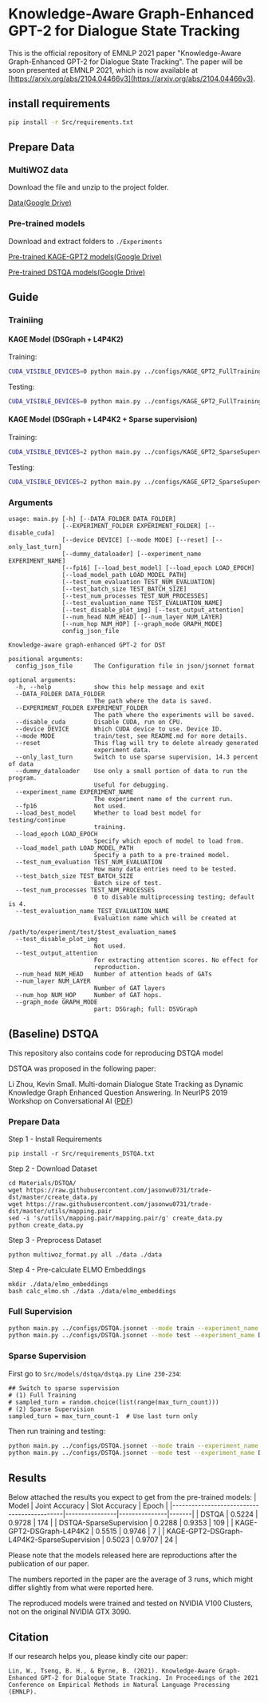 # Knowledge-Aware Graph-Enhanced GPT-2 for Dialogue State Tracking
This is the official repository of EMNLP 2021 paper "Knowledge-Aware Graph-Enhanced GPT-2 for Dialogue State Tracking".
The paper will be soon presented at EMNLP 2021, which is now available at [https://arxiv.org/abs/2104.04466v3](https://arxiv.org/abs/2104.04466v3).

## install requirements
```bash
pip install -r Src/requirements.txt
```
## Prepare Data
### MultiWOZ data
Download the file and unzip to the project folder.

[Data(Google Drive)](https://drive.google.com/file/d/1utytDe3ojKPmDRBQgvm4gW_7Gn3AreBL/view?usp=sharing)

### Pre-trained models
Download and extract folders to `./Experiments`

[Pre-trained KAGE-GPT2 models(Google Drive)](https://drive.google.com/file/d/1ywtOIuQEA1W94mh21klJPM79QL6lv7BS/view?usp=sharing)

[Pre-trained DSTQA models(Google Drive)](https://drive.google.com/file/d/19Dbaiki_dHzUI-PTZBirnjaHInC4HXxB/view?usp=sharing)


## Guide
### Trainiing
#### KAGE Model (DSGraph + L4P4K2)
Training:
```bash
CUDA_VISIBLE_DEVICES=0 python main.py ../configs/KAGE_GPT2_FullTraining.jsonnet --mode train --experiment_name KAGE_DS_L4P4K2 --num_layer 4 --num_head 4 --num_hop 2 --graph_mode part
```
Testing:
```bash
CUDA_VISIBLE_DEVICES=0 python main.py ../configs/KAGE_GPT2_FullTraining.jsonnet --mode test --experiment_name KAGE_DS_L4P4K2 --num_layer 4 --num_head 4 --num_hop 2 --graph_mode part --test_evaluation_name epoch8 --load_epoch 8
```
#### KAGE Model (DSGraph + L4P4K2 + Sparse supervision)
Training:
```bash
CUDA_VISIBLE_DEVICES=2 python main.py ../configs/KAGE_GPT2_SparseSupervision.jsonnet --mode train --experiment_name KAGE_DS_L4P4K2_LastTurn --num_layer 4 --num_head 4 --num_hop 2 --graph_mode part --only_last_turn
```
Testing:
```bash
CUDA_VISIBLE_DEVICES=2 python main.py ../configs/KAGE_GPT2_SparseSupervision.jsonnet --mode test --experiment_name KAGE_DS_L4P4K2_LastTurn --num_layer 4 --num_head 4 --num_hop 2 --graph_mode part --only_last_turn --test_evaluation_name epoch24 --load_epoch 24
```
### Arguments
```
usage: main.py [-h] [--DATA_FOLDER DATA_FOLDER]
               [--EXPERIMENT_FOLDER EXPERIMENT_FOLDER] [--disable_cuda]
               [--device DEVICE] [--mode MODE] [--reset] [--only_last_turn]
               [--dummy_dataloader] [--experiment_name EXPERIMENT_NAME]
               [--fp16] [--load_best_model] [--load_epoch LOAD_EPOCH]
               [--load_model_path LOAD_MODEL_PATH]
               [--test_num_evaluation TEST_NUM_EVALUATION]
               [--test_batch_size TEST_BATCH_SIZE]
               [--test_num_processes TEST_NUM_PROCESSES]
               [--test_evaluation_name TEST_EVALUATION_NAME]
               [--test_disable_plot_img] [--test_output_attention]
               [--num_head NUM_HEAD] [--num_layer NUM_LAYER]
               [--num_hop NUM_HOP] [--graph_mode GRAPH_MODE]
               config_json_file

Knowledge-aware graph-enhanced GPT-2 for DST

positional arguments:
  config_json_file      The Configuration file in json/jsonnet format

optional arguments:
  -h, --help            show this help message and exit
  --DATA_FOLDER DATA_FOLDER
                        The path where the data is saved.
  --EXPERIMENT_FOLDER EXPERIMENT_FOLDER
                        The path where the experiments will be saved.
  --disable_cuda        Disable CUDA, run on CPU.
  --device DEVICE       Which CUDA device to use. Device ID.
  --mode MODE           train/test, see README.md for more details.
  --reset               This flag will try to delete already generated
                        experiment data.
  --only_last_turn      Switch to use sparse supervision, 14.3 percent of data
  --dummy_dataloader    Use only a small portion of data to run the program.
                        Useful for debugging.
  --experiment_name EXPERIMENT_NAME
                        The experiment name of the current run.
  --fp16                Not used.
  --load_best_model     Whether to load best model for testing/continue
                        training.
  --load_epoch LOAD_EPOCH
                        Specify which epoch of model to load from.
  --load_model_path LOAD_MODEL_PATH
                        Specify a path to a pre-trained model.
  --test_num_evaluation TEST_NUM_EVALUATION
                        How many data entries need to be tested.
  --test_batch_size TEST_BATCH_SIZE
                        Batch size of test.
  --test_num_processes TEST_NUM_PROCESSES
                        0 to disable multiprocessing testing; default is 4.
  --test_evaluation_name TEST_EVALUATION_NAME
                        Evaluation name which will be created at
                        /path/to/experiment/test/$test_evaluation_name$
  --test_disable_plot_img
                        Not used.
  --test_output_attention
                        For extracting attention scores. No effect for
                        reproduction.
  --num_head NUM_HEAD   Number of attention heads of GATs
  --num_layer NUM_LAYER
                        Number of GAT layers
  --num_hop NUM_HOP     Number of GAT hops.
  --graph_mode GRAPH_MODE
                        part: DSGraph; full: DSVGraph
```

## (Baseline) DSTQA
This repository also contains code for reproducing DSTQA model

DSTQA was proposed in the following paper:

Li Zhou, Kevin Small. Multi-domain Dialogue State Tracking as Dynamic Knowledge Graph Enhanced Question Answering. In NeurIPS 2019 Workshop on Conversational AI ([PDF](https://arxiv.org/pdf/1911.06192.pdf))

### Prepare Data
Step 1 - Install Requirements
```
pip install -r Src/requirements_DSTQA.txt
```
Step 2 - Download Dataset
```
cd Materials/DSTQA/
wget https://raw.githubusercontent.com/jasonwu0731/trade-dst/master/create_data.py
wget https://raw.githubusercontent.com/jasonwu0731/trade-dst/master/utils/mapping.pair
sed -i 's/utils\/mapping.pair/mapping.pair/g' create_data.py
python create_data.py 
```

Step 3 - Preprocess Dataset
```
python multiwoz_format.py all ./data ./data
```

Step 4 - Pre-calculate ELMO Embeddings
```
mkdir ./data/elmo_embeddings
bash calc_elmo.sh ./data ./data/elmo_embeddings
```

### Full Supervision
```bash
python main.py ../configs/DSTQA.jsonnet --mode train --experiment_name DSTQA_Baseline_new
python main.py ../configs/DSTQA.jsonnet --mode test --experiment_name DSTQA_Baseline_new --test_evaluation_name epoch109 --load_epoch 109
```

### Sparse Supervision
First go to `Src/models/dstqa/dstqa.py Line 230-234`:
```
## Switch to sparse supervision
# (1) Full Training
# sampled_turn = random.choice(list(range(max_turn_count)))
# (2) Sparse Supervision
sampled_turn = max_turn_count-1  # Use last turn only
```
Then run training and testing:
```bash
python main.py ../configs/DSTQA.jsonnet --mode train --experiment_name DSTQA_LastTurn
python main.py ../configs/DSTQA.jsonnet --mode test --experiment_name DSTQA_LastTurn --test_evaluation_name epoch114 --load_epoch 114
```

## Results
Below attached the results you expect to get from the pre-trained models:
| Model                                      | Joint Accuracy | Slot Accuracy | Epoch |
|--------------------------------------------|----------------|---------------|-------|
| DSTQA                                      | 0.5224         | 0.9728        | 174   |
| DSTQA-SparseSupervision                    | 0.2288         | 0.9353        | 109   |
| KAGE-GPT2-DSGraph-L4P4K2                   | 0.5515         | 0.9746        | 7     |
| KAGE-GPT2-DSGraph-L4P4K2-SparseSupervision | 0.5023         | 0.9707        | 24    |

Please note that the models released here are reproductions after the publication of our paper.

The numbers reported in the paper are the average of 3 runs, which might differ slightly from what were reported here.

The reproduced models were trained and tested on NVIDIA V100 Clusters, not on the original NVIDIA GTX 3090.

## Citation
If our research helps you, please kindly cite our paper:
```
Lin, W., Tseng, B. H., & Byrne, B. (2021). Knowledge-Aware Graph-Enhanced GPT-2 for Dialogue State Tracking. In Proceedings of the 2021 Conference on Empirical Methods in Natural Language Processing (EMNLP).
```


